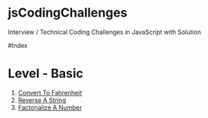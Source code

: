 # jsCodingChallenges
Interview / Technical Coding Challenges in JavaScript with Solution

#Index
# Level - Basic

1. [Convert To Fahrenheit](/Basic/01_convertToFahrenheit.js)
2. [Reverse A String](/Basic/02_reverseAString.js)
3. [Factorialize A Number](/Basic/03_factorializeANumber.js)

